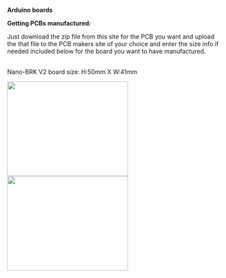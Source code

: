 <b>Arduino boards</b>

<b>Getting PCBs manufactured:</b>

Just download the zip file from this site for the PCB you want and upload the that file to the PCB makers site of your choice and enter the size info if needed included below for the board you want to have manufactured.<br><br>

Nano-BRK V2 board size: H:50mm X W:41mm<br>

<img src="https://github.com/jscottb/pcbs/blob/master/Arduino-Boards/IMG_20200717_075053.jpg" height="220" width="280"><br>
<img src="https://github.com/jscottb/pcbs/blob/master/Arduino-Boards/IMG_20200717_075845.jpg" height="220" width="280"><br>
